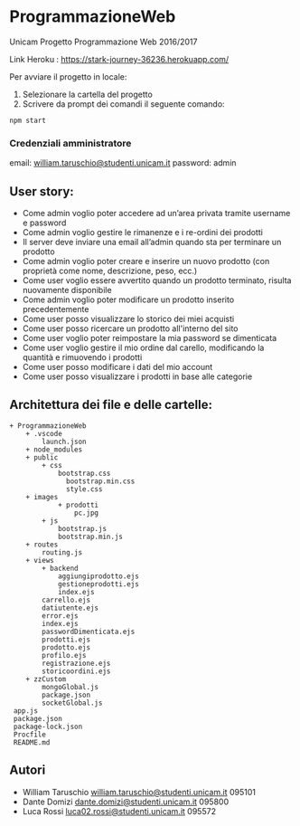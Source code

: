 # ProgrammazioneWeb
Unicam
Progetto Programmazione Web 2016/2017

Link Heroku : https://stark-journey-36236.herokuapp.com/

Per avviare il progetto in locale: 
1) Selezionare la cartella del progetto
2) Scrivere da prompt dei comandi il seguente comando: 

```
npm start
```

### Credenziali amministratore 
email: william.taruschio@studenti.unicam.it
password: admin

## User story:
* Come admin voglio poter accedere ad un’area privata tramite username e password
* Come admin voglio gestire le rimanenze e i re-ordini dei prodotti
* Il server deve inviare una email all’admin quando sta per terminare un prodotto
* Come admin voglio poter creare e inserire un nuovo prodotto (con proprietà come nome, descrizione, peso, ecc.)
* Come user voglio essere avvertito quando un prodotto terminato, risulta nuovamente disponibile
* Come admin voglio poter modificare un prodotto inserito precedentemente
* Come user posso visualizzare lo storico dei miei acquisti 
* Come user posso ricercare un prodotto all'interno del sito
* Come user voglio poter reimpostare la mia password se dimenticata 
* Come user voglio gestire il mio ordine dal carello, modificando la quantità e rimuovendo i prodotti
* Come user posso modificare i dati del mio account
* Come user posso visualizzare i prodotti in base alle categorie 

## Architettura dei file e delle cartelle:
```
+ ProgrammazioneWeb
	+ .vscode
		launch.json
	+ node_modules
	+ public
  		+ css
		    bootstrap.css
			  bootstrap.min.css
			  style.css
  	+ images
			+ prodotti
				pc.jpg	
		+ js
			bootstrap.js
			bootstrap.min.js
	+ routes
  		routing.js
	+ views
		+ backend
			aggiungiprodotto.ejs
			gestioneprodotti.ejs
			index.ejs
		carrello.ejs
		datiutente.ejs
		error.ejs
		index.ejs
		passwordDimenticata.ejs
		prodotti.ejs
		prodotto.ejs
		profilo.ejs
		registrazione.ejs
		storicoordini.ejs
    + zzCustom
		mongoGlobal.js
		package.json
		socketGlobal.js
 app.js
 package.json
 package-lock.json
 Procfile
 README.md

```

## Autori 
* William Taruschio william.taruschio@studenti.unicam.it 095101
* Dante Domizi dante.domizi@studenti.unicam.it 095800
* Luca Rossi luca02.rossi@studenti.unicam.it 095572
